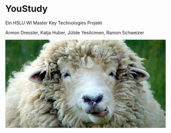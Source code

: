 # YouStudy

Ein HSLU WI Master Key Technologies Projekt

Armon Dressler, Katja Huber, Jülide Yesilcimen, Ramon Schweizer 

![alt-text](friendly_sheep.jpg)